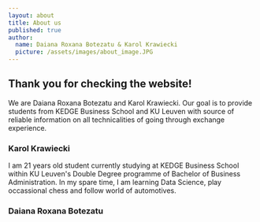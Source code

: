 ```yaml
---
layout: about
title: About us
published: true
author:
  name: Daiana Roxana Botezatu & Karol Krawiecki
  picture: /assets/images/about_image.JPG
---
```

## Thank you for checking the website!

We are Daiana Roxana Botezatu and Karol Krawiecki. Our goal is to provide students from KEDGE Business School and KU Leuven with source of reliable information on all technicalities of going through exchange experience.

### Karol Krawiecki

I am 21 years old student currently studying at KEDGE Business School within KU Leuven's Double Degree programme of Bachelor of Business Administration. In my spare time, I am learning Data Science, play occassional chess and follow world of automotives.

### Daiana Roxana Botezatu
